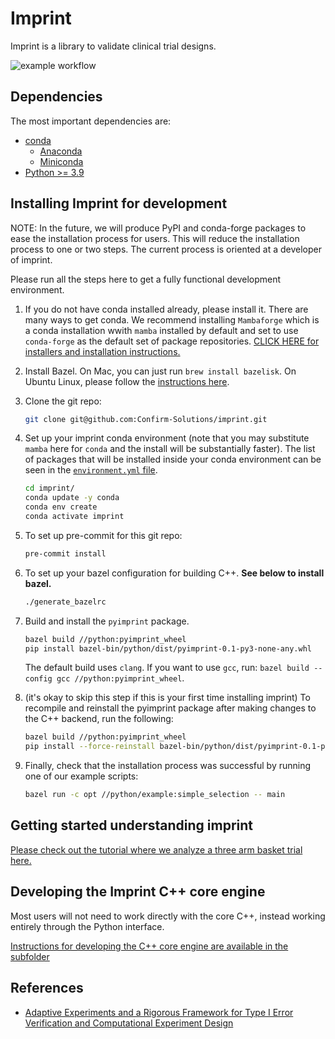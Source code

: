 # Imprint

Imprint is a library to validate clinical trial designs.

![example workflow](https://github.com/Confirm-Solutions/imprint/actions/workflows/test.yml/badge.svg)

## Dependencies

The most important dependencies are:

- [conda](https://docs.conda.io/projects/conda/en/latest/index.html)
  - [Anaconda](https://www.anaconda.com/)
  - [Miniconda](https://docs.conda.io/en/latest/miniconda.html)
- [Python >= 3.9](https://www.python.org/)

## Installing Imprint for development

NOTE: In the future, we will produce PyPI and conda-forge packages to ease the installation process for users. This will reduce the installation process to one or two steps. The current process is oriented at a developer of imprint.

Please run all the steps here to get a fully functional development environment.

1. If you do not have conda installed already, please install it. There are
   many ways to get conda. We recommend installing `Mambaforge` which is a
   conda installation wwith `mamba` installed by default and set to use
   `conda-forge` as the default set of package repositories. [CLICK HERE for
   installers and installation
   instructions.](https://github.com/conda-forge/miniforge#mambaforge)
2. Install Bazel. On Mac, you can just run `brew install bazelisk`. On Ubuntu
   Linux, please follow the [instructions
   here](https://docs.bazel.build/versions/main/install-ubuntu.html).
3. Clone the git repo:

    ```bash
    git clone git@github.com:Confirm-Solutions/imprint.git
    ```

4. Set up your imprint conda environment (note that you may substitute `mamba`
   here for `conda` and the install will be substantially faster). The list of
   packages that will be installed inside your conda environment can be seen in
   the [`environment.yml` file](../environment.yml).

    ```bash
    cd imprint/
    conda update -y conda
    conda env create
    conda activate imprint
    ```

5. To set up pre-commit for this git repo:

    ```bash
    pre-commit install
    ```

6. To set up your bazel configuration for building C++. **See below to install bazel.**

    ```bash
    ./generate_bazelrc
    ```

7. Build and install the `pyimprint` package.

    ```bash
    bazel build //python:pyimprint_wheel
    pip install bazel-bin/python/dist/pyimprint-0.1-py3-none-any.whl
    ```
    
    The default build uses `clang`. If you want to use `gcc`, run: `bazel build --config gcc //python:pyimprint_wheel`.

8. (it's okay to skip this step if this is your first time installing imprint) To recompile and reinstall the pyimprint package after making changes to the C++ backend, run the following:

    ```bash
    bazel build //python:pyimprint_wheel
    pip install --force-reinstall bazel-bin/python/dist/pyimprint-0.1-py3-none-any.whl
    ```

9. Finally, check that the installation process was successful by running one of our example scripts:

    ```bash
    bazel run -c opt //python/example:simple_selection -- main
    ```

## Getting started understanding imprint

[Please check out the tutorial where we analyze a three arm basket trial here.](./research/berry/tutorial.ipynb)

## Developing the Imprint C++ core engine

Most users will not need to work directly with the core C++, instead working entirely through the Python interface.

[Instructions for developing the C++ core engine are available in the subfolder](./imprint/README.md)

## References

- [Adaptive Experiments and a Rigorous Framework for Type I Error Verification and Computational Experiment Design](https://arxiv.org/abs/2205.09369)

